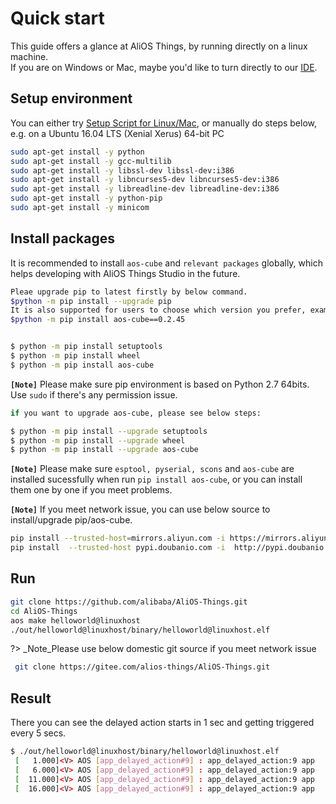 # Quick start

This guide offers a glance at AliOS Things, by running directly on a linux machine.  
If you are on Windows or Mac, maybe you'd like to turn directly to our [IDE](https://github.com/alibaba/AliOS-Things/wiki/AliOS-Things-Studio).

## Setup environment

You can either try [Setup Script for Linux/Mac](http://p28phe5s5.bkt.clouddn.com/setup_linux_osx.sh), or manually do steps below,  
e.g. on a Ubuntu 16.04 LTS (Xenial Xerus) 64-bit PC

```bash
sudo apt-get install -y python
sudo apt-get install -y gcc-multilib
sudo apt-get install -y libssl-dev libssl-dev:i386
sudo apt-get install -y libncurses5-dev libncurses5-dev:i386
sudo apt-get install -y libreadline-dev libreadline-dev:i386
sudo apt-get install -y python-pip
sudo apt-get install -y minicom
```

## Install packages
It is recommended to install `aos-cube` and `relevant packages` globally, which helps developing with AliOS Things Studio in the future.
```bash
Pleae upgrade pip to latest firstly by below command.
$python -m pip install --upgrade pip
It is also supported for users to choose which version you prefer, example as below:
$python -m pip install aos-cube==0.2.45


$ python -m pip install setuptools
$ python -m pip install wheel
$ python -m pip install aos-cube
```
**`[Note]`** Please make sure pip environment is based on Python 2.7 64bits. Use `sudo` if there's any permission issue.

```bash
if you want to upgrade aos-cube, please see below steps:

$ python -m pip install --upgrade setuptools
$ python -m pip install --upgrade wheel
$ python -m pip install --upgrade aos-cube
```
**`[Note]`** Please make sure `esptool, pyserial, scons` and `aos-cube` are installed sucessfully when run `pip install aos-cube`, or you can install them one by one if you meet problems.

**`[Note]`** If you meet network issue, you can use below source to install/upgrade pip/aos-cube.
```bash
pip install --trusted-host=mirrors.aliyun.com -i https://mirrors.aliyun.com/pypi/simple/ --upgrade pip
pip install  --trusted-host pypi.doubanio.com -i  http://pypi.doubanio.com/simple/aos-cube/simple/ --upgrade aos-cube
```

## Run

```bash
git clone https://github.com/alibaba/AliOS-Things.git
cd AliOS-Things
aos make helloworld@linuxhost
./out/helloworld@linuxhost/binary/helloworld@linuxhost.elf
```

?> _Note_Please use below domestic git source if you meet network issue
```bash
 git clone https://gitee.com/alios-things/AliOS-Things.git
```


## Result

There you can see the delayed action starts in 1 sec and getting triggered every 5 secs.
```bash
$ ./out/helloworld@linuxhost/binary/helloworld@linuxhost.elf
 [   1.000]<V> AOS [app_delayed_action#9] : app_delayed_action:9 app
 [   6.000]<V> AOS [app_delayed_action#9] : app_delayed_action:9 app
 [  11.000]<V> AOS [app_delayed_action#9] : app_delayed_action:9 app
 [  16.000]<V> AOS [app_delayed_action#9] : app_delayed_action:9 app
 ```

